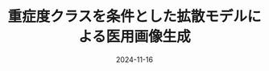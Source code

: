 ---
title: "重症度クラスを条件とした拡散モデルによる医用画像生成"
collection: publications
category: domestic
permalink: /publication/prmu2023
excerpt: ''
status: 'Published'
venue: 'PRMU'
authors: '<strong> 竹崎 隼平</strong>，内田誠一'
paperurl: 
code: 
date: 2024-11-16
---